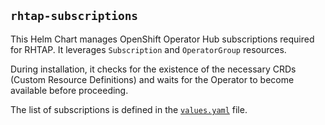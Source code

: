 `rhtap-subscriptions`
---------------------

This Helm Chart manages OpenShift Operator Hub subscriptions required for RHTAP. It leverages `Subscription` and `OperatorGroup` resources.

During installation, it checks for the existence of the necessary CRDs (Custom Resource Definitions) and waits for the Operator to become available before proceeding.

The list of subscriptions is defined in the [`values.yaml`](values.yaml) file.
